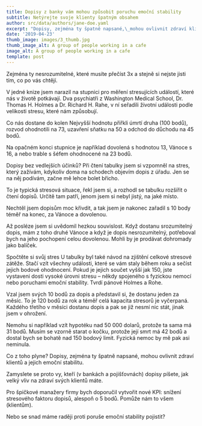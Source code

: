 ```yaml
---
title: Dopisy z banky vám mohou způsobit poruchu emoční stability
subtitle: Netýrejte svoje klienty špatným obsahem
author: src/data/authors/jane-doe.yaml
excerpt: "Dopisy, zejména ty špatně napsané,\_mohou ovlivnit zdraví klientů\_a jejich\_emoční stabilitu. Zamyslete se proto vy, kteří (v bankách a pojišťovnách) dopisy píšete, jak\_velký vliv na zdraví svých klientů máte."
date: '2019-04-23'
thumb_image: images/3_thumb.jpg
thumb_image_alt: A group of people working in a cafe
image_alt: A group of people working in a cafe
template: post
---
```

Zejména ty nesrozumitelné, které musíte přečíst 3x a stejně si nejste jisti tím, co po vás chtějí.

V jedné knize jsem narazil na stupnici pro měření stresujících událostí, které nás v životě potkávají. Dva psychiatři z Washington Medical School, Dr. Thomas H. Holmes a Dr. Richard H. Rahe, v ní seřadili životní události podle velikosti stresu, které nám způsobují.

Co nás dostane do kolen
Nejvyšší hodnotu přiřkli úmrtí druha (100 bodů), rozvod ohodnotili na 73, uzavření sňatku na 50 a odchod do důchodu na 45 bodů.

Na opačném konci stupnice je například dovolená s hodnotou 13, Vánoce s 16, a nebo trable s šéfem ohodnocené na 23 bodů.

Dopisy bez vedlejších účinků?
Při čtení tabulky jsem si vzpomněl na stres, který zažívám, kdykoliv doma na schodech objevím dopis z úřadu.  Jen se na něj podívám, začne mě lehce bolet břicho.

To je typická stresová situace, řekl jsem si, a rozhodl se tabulku rozšířit o čtení dopisů. Určitě tam patří, jenom jsem si nebyl jistý, na jaké místo.

Nechtěl jsem dopisům moc křivdit, a tak jsem je nakonec zařadil s 10 body téměř na konec, za Vánoce a dovolenou.

Až posléze jsem si uvědomil hezkou souvislost. Když dostanu srozumitelný dopis, mám z toho druhé Vánoce a když je dopis nesrozumitelný, potřeboval bych na jeho pochopení celou dovolenou. Mohli by je prodávat dohromady jako balíček.

Spočtěte si svůj stres
U tabulky byl také návod na zjištění celkové stresové zátěže. Stačí vzít všechny události, které se vám staly během roku a sečíst jejich bodové ohodnocení. Pokud je jejich součet vyšší jak 150, jste vystaveni dosti vysoké úrovni stresu – někdy spojeného s fyzickou nemocí nebo poruchami emoční stability. Tvrdí pánové Holmes a Rohe.

Vzal jsem svých 10 bodů za dopis a představil si, že dostanu jeden za měsíc. To je 120 bodů za rok a téměř celá kapacita stresorů je vyčerpaná. Každého třetího v měsíci dostanu dopis a pak se již nesmí nic stát, jinak jsem v ohrožení.

Nemohu si například vzít hypotéku nad 50 000 dolarů, protože ta sama má 31 bodů. Musím se vzorně starat o kočku, protože její smrt má 42 bodů a dostal bych se bohatě nad 150 bodový limit. Fyzická nemoc by mě pak asi neminula.

Co z toho plyne?
Dopisy, zejména ty špatně napsané, mohou ovlivnit zdraví klientů a jejich emoční stabilitu.

Zamyslete se proto vy, kteří (v bankách a pojišťovnách) dopisy píšete, jak velký vliv na zdraví svých klientů máte.

Pro špičkové manažery firmy bych doporučil vytvořit nové KPI: snížení stresového faktoru dopisů, alespoň o 5 bodů. Pomůže nám to všem (klientům).

Nebo se snad máme raději proti poruše emoční stability pojistit?

